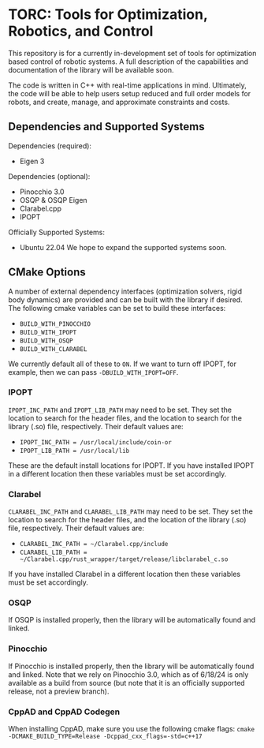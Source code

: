 # TORC: Tools for Optimization, Robotics, and Control
This repository is for a currently in-development set of tools for optimization based control of robotic systems.
A full description of the capabilities and documentation of the library will be available soon.

The code is written in C++ with real-time applications in mind. Ultimately, the code will be able to help users 
setup reduced and full order models for robots, and create, manage, and approximate constraints and costs. 

## Dependencies and Supported Systems
Dependencies (required):
- Eigen 3

Dependencies (optional):
- Pinocchio 3.0
- OSQP & OSQP Eigen
- Clarabel.cpp
- IPOPT

Officially Supported Systems:
- Ubuntu 22.04
We hope to expand the supported systems soon.

## CMake Options
A number of external dependency interfaces (optimization solvers, rigid body dynamics) are provided and can be built with the 
library if desired. The following cmake variables can be set to build these interfaces:

- `BUILD_WITH_PINOCCHIO`
- `BUILD_WITH_IPOPT`
- `BUILD_WITH_OSQP`
- `BUILD_WITH_CLARABEL`

We currently default all of these to `ON`. If we want to turn off IPOPT, for example, then we can pass 
`-DBUILD_WITH_IPOPT=OFF`.

### IPOPT
`IPOPT_INC_PATH` and `IPOPT_LIB_PATH` may need to be set. They set the location to search for the header files,
and the location to search for the library (.so) file, respectively. Their default values are:
- `IPOPT_INC_PATH = /usr/local/include/coin-or`
- `IPOPT_LIB_PATH = /usr/local/lib`

These are the default install locations for IPOPT. If you have installed IPOPT in a different location then these
variables must be set accordingly.

### Clarabel
`CLARABEL_INC_PATH` and `CLARABEL_LIB_PATH` may need to be set. They set the location to search for the header files,
and the location of the library (.so) file, respectively. Their default values are:
- `CLARABEL_INC_PATH = ~/Clarabel.cpp/include`
- `CLARABEL_LIB_PATH = ~/Clarabel.cpp/rust_wrapper/target/release/libclarabel_c.so`

If you have installed Clarabel in a different location then these variables must be set accordingly.

### OSQP
If OSQP is installed properly, then the library will be automatically found and linked.

### Pinocchio
If Pinocchio is installed properly, then the library will be automatically found and linked.
Note that we rely on Pinocchio 3.0, which as of 6/18/24 is only available as a build from source 
(but note that it is an officially supported release, not a preview branch).

### CppAD and CppAD Codegen
When installing CppAD, make sure you use the following cmake flags: `cmake -DCMAKE_BUILD_TYPE=Release -Dcppad_cxx_flags=-std=c++17`